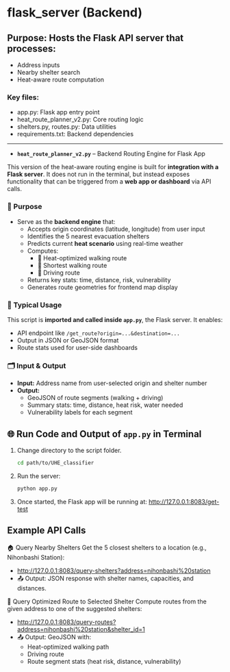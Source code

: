 # flask_server (Backend)

## Purpose: Hosts the Flask API server that processes:
  - Address inputs
  - Nearby shelter search
  - Heat-aware route computation

### Key files:
  - app.py: Flask app entry point
  - heat_route_planner_v2.py: Core routing logic
  - shelters.py, routes.py: Data utilities
  - requirements.txt: Backend dependencies


---

- **`heat_route_planner_v2.py`**   – Backend Routing Engine for Flask App

This version of the heat-aware routing engine is built for **integration with a Flask server**. It does not run in the terminal, but instead exposes functionality that can be triggered from a **web app or dashboard** via API calls.



### 🔧 Purpose

- Serve as the **backend engine** that:
  - Accepts origin coordinates (latitude, longitude) from user input
  - Identifies the 5 nearest evacuation shelters
  - Predicts current **heat scenario** using real-time weather
  - Computes:
    - 🥵 Heat-optimized walking route
    - 🚶 Shortest walking route
    - 🚗 Driving route
  - Returns key stats: time, distance, risk, vulnerability
  - Generates route geometries for frontend map display


### 🧩 Typical Usage

This script is **imported and called inside `app.py`**, the Flask server. It enables:

- API endpoint like `/get_route?origin=...&destination=...`
- Output in JSON or GeoJSON format
- Route stats used for user-side dashboards

### 🗂️ Input & Output

- **Input:** Address name from user-selected origin and shelter number
- **Output:** 
  - GeoJSON of route segments (walking + driving)
  - Summary stats: time, distance, heat risk, water needed
  - Vulnerability labels for each segment
 

## 🌐 Run Code and Output of `app.py` in Terminal
1. Change directory to the script folder.
   ```bash
   cd path/to/UHE_classifier

2. Run the server:

    ```bash
    python app.py

3. Once started, the Flask app will be running at:
http://127.0.0.1:8083/get-test

## Example API Calls
  🏠 Query Nearby Shelters
  Get the 5 closest shelters to a location (e.g., Nihonbashi Station):

  - http://127.0.0.1:8083/query-shelters?address=nihonbashi%20station
  - 📤 Output: JSON response with shelter names, capacities, and distances.

🧭 Query Optimized Route to Selected Shelter
  Compute routes from the given address to one of the suggested shelters:

  - http://127.0.0.1:8083/query-routes?address=nihonbashi%20station&shelter_id=1
  - 📤 Output: GeoJSON with:
    - Heat-optimized walking path
    - Driving route
    - Route segment stats (heat risk, distance, vulnerability)









